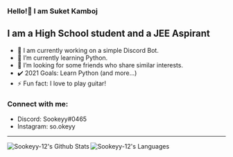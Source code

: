 ### Hello!👋 I am Suket Kamboj

## I am a High School student and a JEE Aspirant 
- 🔭 I am currently working on a simple Discord Bot.
- 🌱 I’m currently learning Python. 
- 👀 I’m looking for some friends who share similar interests.
- ✔️ 2021 Goals: Learn Python (and more...)
- ⚡ Fun fact: I love to play guitar!

### Connect with me:
- Discord: Sookeyy#0465
- Instagram: so.okeyy

---

<img align="left" alt="Sookeyy-12's Github Stats" src="https://github-readme-stats.vercel.app/api?username=Sookeyy-12&theme=midnight-purple&show_icons=true"/>

<img align="left" alt="Sookeyy-12's Languages" src="https://github-readme-stats.vercel.app/api/top-langs/?username=Sookeyy-12&layout=compact&theme=midnight-purple"/>
